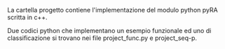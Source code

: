 La cartella progetto contiene l'implementazione del modulo python pyRA scritta in c++.

Due codici python che implementano un esempio funzionale ed uno di classificazione si trovano nei file project_func.py e project_seq-p.
